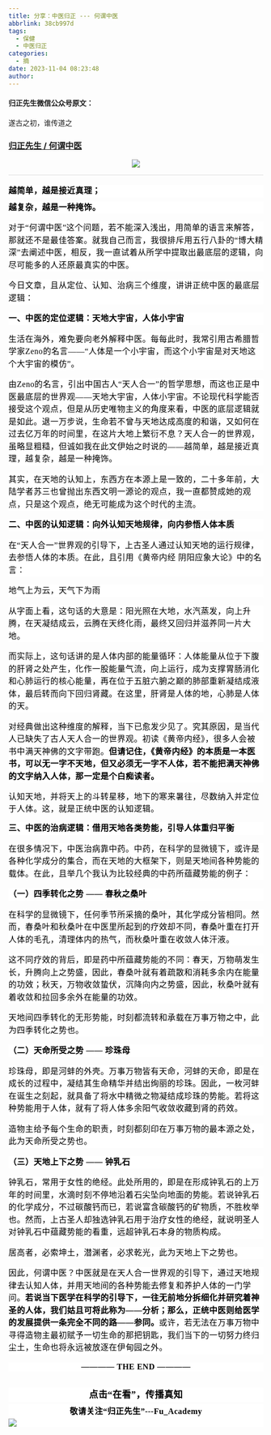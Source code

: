 ```yaml
---
title: 分享：中医归正 --- 何谓中医
abbrlink: 38cb997d
tags:
  - 保健
  - 中医归正
categories:
  - 摘
date: 2023-11-04 08:23:48
author:
---
```


#### 归正先生微信公众号原文：

遂古之初，谁传道之

<!-- more -->

###  [归正先生 / 何谓中医](https://mp.weixin.qq.com/s/FHRfTyjNT0Df2xJtRa-lww "跳转至原文")



<div class="rich_media_content ">
                    <p style="text-align: center;"><img class="rich_pages wxw-img" data-galleryid="" data-ratio="1.1142061281337048" data-s="300,640" src="https://mmbiz.qpic.cn/sz_mmbiz_jpg/zjaJCl7DLpUaQc02KQicX18lcdl86Wef8FowbHUTuuRcVrSlsTEVOnhCjN3mWibCPibIbHrAearnGzkPVDwBvfkEQ/640?wx_fmt=jpeg" data-type="jpeg" data-w="718" style="height: auto !important;"></p><hr style="outline: 0px;font-family: system-ui, -apple-system, BlinkMacSystemFont, &quot;Helvetica Neue&quot;, &quot;PingFang SC&quot;, &quot;Hiragino Sans GB&quot;, &quot;Microsoft YaHei UI&quot;, &quot;Microsoft YaHei&quot;, Arial, sans-serif;letter-spacing: 0.544px;text-wrap: wrap;background-color: rgb(255, 255, 255);border-style: solid;border-right-width: 0px;border-bottom-width: 0px;border-left-width: 0px;border-color: rgba(0, 0, 0, 0.1);transform-origin: 0px 0px;transform: scale(1, 0.5);visibility: visible;"  /><section style="margin-top: 16px;outline: 0px;font-family: system-ui, -apple-system, BlinkMacSystemFont, &quot;Helvetica Neue&quot;, &quot;PingFang SC&quot;, &quot;Hiragino Sans GB&quot;, &quot;Microsoft YaHei UI&quot;, &quot;Microsoft YaHei&quot;, Arial, sans-serif;letter-spacing: 0.544px;text-wrap: wrap;background-color: rgb(255, 255, 255);line-height: 1.75em;margin-bottom: 8px;"><strong><span style="color: rgb(0, 0, 0);font-family: 仿宋;font-size: 16px;letter-spacing: 0.544px;text-align: left;text-wrap: wrap;background-color: rgb(255, 255, 255);">越简单，越是接近真理；</span></strong></section><section style="outline: 0px;font-family: system-ui, -apple-system, BlinkMacSystemFont, &quot;Helvetica Neue&quot;, &quot;PingFang SC&quot;, &quot;Hiragino Sans GB&quot;, &quot;Microsoft YaHei UI&quot;, &quot;Microsoft YaHei&quot;, Arial, sans-serif;letter-spacing: 0.544px;text-wrap: wrap;background-color: rgb(255, 255, 255);line-height: 1.75em;margin-top: 8px;"><strong style="letter-spacing: 0.544px;caret-color: var(--weui-BRAND);"><span style="color: rgb(0, 0, 0);font-family: 仿宋;font-size: 16px;letter-spacing: 0.544px;text-align: left;">越复杂，越是一种掩饰。</span></strong></section><p style="margin-top: 16px;outline: 0px;font-family: system-ui, -apple-system, BlinkMacSystemFont, &quot;Helvetica Neue&quot;, &quot;PingFang SC&quot;, &quot;Hiragino Sans GB&quot;, &quot;Microsoft YaHei UI&quot;, &quot;Microsoft YaHei&quot;, Arial, sans-serif;letter-spacing: 0.544px;text-wrap: wrap;background-color: rgb(255, 255, 255);line-height: 1.75em;"><span style="color: rgb(0, 0, 0);font-family: 仿宋;font-size: 16px;letter-spacing: 0.544px;text-align: left;text-wrap: wrap;background-color: rgb(255, 255, 255);">对于“何谓中医”这个问题，若不能深入浅出，用简单的语言来解答，那就还不是最佳答案。就我自己而言，我很排斥用五行八卦的“博大精深”去阐述中医，相反，我一直试着从所学中提取出最底层的逻辑，向尽可能多的人还原最真实的中医。</span></p><p style="margin-top: 16px;outline: 0px;font-family: system-ui, -apple-system, BlinkMacSystemFont, &quot;Helvetica Neue&quot;, &quot;PingFang SC&quot;, &quot;Hiragino Sans GB&quot;, &quot;Microsoft YaHei UI&quot;, &quot;Microsoft YaHei&quot;, Arial, sans-serif;letter-spacing: 0.544px;text-wrap: wrap;background-color: rgb(255, 255, 255);line-height: 1.75em;"><span style="color: rgb(0, 0, 0);font-family: 仿宋;font-size: 16px;letter-spacing: 0.544px;text-align: left;text-wrap: wrap;background-color: rgb(255, 255, 255);">今日文章，且从定位、认知、治病三个维度，讲讲正统中医的最底层逻辑：<br  /></span></p><p style="margin-top: 16px;outline: 0px;font-family: system-ui, -apple-system, BlinkMacSystemFont, &quot;Helvetica Neue&quot;, &quot;PingFang SC&quot;, &quot;Hiragino Sans GB&quot;, &quot;Microsoft YaHei UI&quot;, &quot;Microsoft YaHei&quot;, Arial, sans-serif;letter-spacing: 0.544px;text-wrap: wrap;background-color: rgb(255, 255, 255);line-height: 1.75em;"><strong><span style="color: rgb(0, 0, 0);font-family: 仿宋;font-size: 16px;letter-spacing: 0.544px;text-align: left;text-wrap: wrap;background-color: rgb(255, 255, 255);">一、中医的定位逻辑：天地大宇宙，人体小宇宙</span></strong><span style="color: rgb(0, 0, 0);font-family: 仿宋;font-size: 16px;letter-spacing: 0.544px;text-align: left;text-wrap: wrap;background-color: rgb(255, 255, 255);"></span></p><p style="margin-top: 16px;outline: 0px;font-family: system-ui, -apple-system, BlinkMacSystemFont, &quot;Helvetica Neue&quot;, &quot;PingFang SC&quot;, &quot;Hiragino Sans GB&quot;, &quot;Microsoft YaHei UI&quot;, &quot;Microsoft YaHei&quot;, Arial, sans-serif;letter-spacing: 0.544px;text-wrap: wrap;background-color: rgb(255, 255, 255);line-height: 1.75em;"><span style="color: rgb(0, 0, 0);font-family: 仿宋;font-size: 16px;letter-spacing: 0.544px;text-align: left;text-wrap: wrap;background-color: rgb(255, 255, 255);">生活在海外，难免要向老外解释中医。每每此时，我常引用古希腊哲学家Zeno的名言——“人体是一个小宇宙，而这个小宇宙是对天地这个大宇宙的模仿”。</span></p><p style="margin-top: 16px;outline: 0px;font-family: system-ui, -apple-system, BlinkMacSystemFont, &quot;Helvetica Neue&quot;, &quot;PingFang SC&quot;, &quot;Hiragino Sans GB&quot;, &quot;Microsoft YaHei UI&quot;, &quot;Microsoft YaHei&quot;, Arial, sans-serif;letter-spacing: 0.544px;text-wrap: wrap;background-color: rgb(255, 255, 255);line-height: 1.75em;"><span style="color: rgb(0, 0, 0);font-family: 仿宋;font-size: 16px;letter-spacing: 0.544px;text-align: left;text-wrap: wrap;background-color: rgb(255, 255, 255);">由Zeno的名言，引出</span><span style="letter-spacing: 0.544px;color: rgb(0, 0, 0);font-family: 仿宋;font-size: 16px;text-align: left;">中国古人“天人合一”的哲学思想，而这也正是中医最底层的世界观</span><span style="letter-spacing: 0.544px;color: rgb(0, 0, 0);font-family: 仿宋;font-size: 16px;text-align: left;">——</span><span style="letter-spacing: 0.544px;color: rgb(0, 0, 0);font-family: 仿宋;font-size: 16px;text-align: left;">天地大宇宙，人体小宇宙。<span style="color: rgb(0, 0, 0);font-family: 仿宋;font-size: 16px;letter-spacing: 0.544px;text-align: left;text-wrap: wrap;background-color: rgb(255, 255, 255);">不论现代科学能否接受这个观点，但是从历史唯物主义的角度来看，中医的底层逻辑就是如此。</span><span style="color: rgb(0, 0, 0);font-family: 仿宋;font-size: 16px;letter-spacing: 0.544px;text-align: left;text-wrap: wrap;background-color: rgb(255, 255, 255);">退一万步说，生命若不曾与天地达成高度的和谐，又如何在过去亿万年的时间里，在这片大地上繁衍不息？天人合一的世界观，虽略显粗糙，但诚如我在此文伊始之时说的——<span style="color: rgb(0, 0, 0);font-family: 仿宋;font-size: 16px;letter-spacing: 0.544px;text-align: left;text-wrap: wrap;background-color: rgb(255, 255, 255);">越简单，越是接近真理<span style="color: rgb(0, 0, 0);font-family: 仿宋;font-size: 16px;letter-spacing: 0.544px;text-align: left;text-wrap: wrap;background-color: rgb(255, 255, 255);">，越复杂，越是一种掩饰。</span></span></span><span style="color: rgb(0, 0, 0);font-family: 仿宋;font-size: 16px;letter-spacing: 0.544px;text-align: left;text-wrap: wrap;background-color: rgb(255, 255, 255);"></span></span></p><p style="margin-top: 16px;outline: 0px;font-family: system-ui, -apple-system, BlinkMacSystemFont, &quot;Helvetica Neue&quot;, &quot;PingFang SC&quot;, &quot;Hiragino Sans GB&quot;, &quot;Microsoft YaHei UI&quot;, &quot;Microsoft YaHei&quot;, Arial, sans-serif;letter-spacing: 0.544px;text-wrap: wrap;background-color: rgb(255, 255, 255);line-height: 1.75em;"><span style="letter-spacing: 0.544px;color: rgb(0, 0, 0);font-family: 仿宋;font-size: 16px;text-align: left;">其实，在天地的认知上，东西方在本源上是一致的，二十</span><span style="letter-spacing: 0.544px;color: rgb(0, 0, 0);font-family: 仿宋;font-size: 16px;text-align: left;">多年前，大陆学者苏三也曾抛出东西文明一源论的观点，我一直都赞成她的观点，只是这个观点，绝无可能成为这个时代的主流。</span></p><p style="margin-top: 16px;outline: 0px;font-family: system-ui, -apple-system, BlinkMacSystemFont, &quot;Helvetica Neue&quot;, &quot;PingFang SC&quot;, &quot;Hiragino Sans GB&quot;, &quot;Microsoft YaHei UI&quot;, &quot;Microsoft YaHei&quot;, Arial, sans-serif;letter-spacing: 0.544px;text-wrap: wrap;background-color: rgb(255, 255, 255);line-height: 1.75em;"><strong><span style="color: rgb(0, 0, 0);font-family: 仿宋;font-size: 16px;letter-spacing: 0.544px;text-align: left;text-wrap: wrap;background-color: rgb(255, 255, 255);">二、中医的认知逻辑：向外认知天地规律，向内参悟人体本质</span></strong></p><p style="margin-top: 16px;outline: 0px;font-family: system-ui, -apple-system, BlinkMacSystemFont, &quot;Helvetica Neue&quot;, &quot;PingFang SC&quot;, &quot;Hiragino Sans GB&quot;, &quot;Microsoft YaHei UI&quot;, &quot;Microsoft YaHei&quot;, Arial, sans-serif;letter-spacing: 0.544px;text-wrap: wrap;background-color: rgb(255, 255, 255);line-height: 1.75em;"><span style="color: rgb(0, 0, 0);font-family: 仿宋;font-size: 16px;letter-spacing: 0.544px;text-align: left;text-wrap: wrap;background-color: rgb(255, 255, 255);">在“天人合一”世界</span><span style="color: rgb(0, 0, 0);font-family: 仿宋;font-size: 16px;letter-spacing: 0.544px;text-align: left;text-wrap: wrap;background-color: rgb(255, 255, 255);">观的引导下，上古圣人通过认知天地的运行规律，去参悟人体的本质。在此，且引用</span><span style="color: rgb(0, 0, 0);font-family: 仿宋;font-size: 16px;letter-spacing: 0.544px;text-align: left;">《</span><span style="color: rgb(0, 0, 0);font-family: 仿宋;font-size: 16px;letter-spacing: 0.544px;text-align: left;">黄帝内经&nbsp;</span><span style="color: rgb(0, 0, 0);font-family: 仿宋;font-size: 16px;letter-spacing: 0.544px;text-align: left;">阴阳应象大论</span><span style="color: rgb(0, 0, 0);font-family: 仿宋;font-size: 16px;letter-spacing: 0.544px;text-align: left;">》中的名言：</span></p><p style="margin-top: 16px;outline: 0px;font-family: system-ui, -apple-system, BlinkMacSystemFont, &quot;Helvetica Neue&quot;, &quot;PingFang SC&quot;, &quot;Hiragino Sans GB&quot;, &quot;Microsoft YaHei UI&quot;, &quot;Microsoft YaHei&quot;, Arial, sans-serif;letter-spacing: 0.544px;text-wrap: wrap;background-color: rgb(255, 255, 255);line-height: 1.75em;"><span style="color: rgb(0, 0, 0);font-family: 仿宋;font-size: 16px;letter-spacing: 0.544px;text-align: left;">地气上为云，天气下为雨</span></p><p style="margin-top: 16px;outline: 0px;font-family: system-ui, -apple-system, BlinkMacSystemFont, &quot;Helvetica Neue&quot;, &quot;PingFang SC&quot;, &quot;Hiragino Sans GB&quot;, &quot;Microsoft YaHei UI&quot;, &quot;Microsoft YaHei&quot;, Arial, sans-serif;letter-spacing: 0.544px;text-wrap: wrap;background-color: rgb(255, 255, 255);line-height: 1.75em;"><span style="color: rgb(0, 0, 0);font-family: 仿宋;font-size: 16px;letter-spacing: 0.544px;text-align: left;">从字面上看，这句话的大意是：阳光照在大地，水汽蒸发，向上升腾，在天凝结成云，云腾在天终化雨，最终又回归并滋养同一片大地。</span></p><p style="margin-top: 16px;outline: 0px;background-color: rgb(255, 255, 255);line-height: 1.75em;"><span style="font-family: 仿宋;letter-spacing: 0.544px;text-wrap: wrap;color: rgb(0, 0, 0);font-size: 16px;text-align: left;"></span><span style="font-family: 仿宋;letter-spacing: 0.544px;text-wrap: wrap;color: rgb(0, 0, 0);font-size: 16px;text-align: left;">而实际上，这句话讲的是人体内部的能量循环：人体能量从位于下腹的肝肾之处产生，化作一股能量气流，向上运行，成为支撑胃肠消化和心肺运行的核心能量，再在位于五脏六腑之巅的肺部重新凝结成液体，最后转而向下回归肾藏。</span><span style="font-family: 仿宋;letter-spacing: 0.544px;text-wrap: wrap;color: rgb(0, 0, 0);font-size: 16px;text-align: left;">在这里，肝肾是人体的地，心肺是人体的天。</span></p><p style="margin-top: 16px;outline: 0px;background-color: rgb(255, 255, 255);line-height: 1.75em;"><span style="font-family: 仿宋;letter-spacing: 0.544px;text-wrap: wrap;color: rgb(0, 0, 0);font-size: 16px;text-align: left;"></span><span style="font-family: 仿宋;letter-spacing: 0.544px;text-wrap: wrap;color: rgb(0, 0, 0);font-size: 16px;text-align: left;">对经典做出这种维度的解释，当下已愈发少见了。究其原因，是当代人已缺失了古人天人合一的世界观。初</span><span style="color: rgb(0, 0, 0);font-family: 仿宋;font-size: 16px;letter-spacing: 0.544px;text-align: left;">读</span><span style="color: rgb(0, 0, 0);font-family: 仿宋;font-size: 16px;letter-spacing: 0.544px;text-align: left;">《</span><span style="color: rgb(0, 0, 0);font-family: 仿宋;font-size: 16px;letter-spacing: 0.544px;text-align: left;">黄帝内经</span><span style="color: rgb(0, 0, 0);font-family: 仿宋;font-size: 16px;letter-spacing: 0.544px;text-align: left;">》</span><span style="color: rgb(0, 0, 0);font-family: 仿宋;font-size: 16px;letter-spacing: 0.544px;text-align: left;">，很多人会被书中满天神佛的文字带跑。</span><strong><span style="color: rgb(0, 0, 0);font-family: 仿宋;font-size: 16px;letter-spacing: 0.544px;text-align: left;">但请记住，</span><span style="color: rgb(0, 0, 0);font-family: 仿宋;font-size: 16px;letter-spacing: 0.544px;text-align: left;">《</span><span style="color: rgb(0, 0, 0);font-family: 仿宋;font-size: 16px;letter-spacing: 0.544px;text-align: left;">黄帝内经</span><span style="color: rgb(0, 0, 0);font-family: 仿宋;font-size: 16px;letter-spacing: 0.544px;text-align: left;">》</span><span style="color: rgb(0, 0, 0);font-family: 仿宋;font-size: 16px;letter-spacing: 0.544px;text-align: left;">的本质是一本医书，可以无一字不天地，但又必须无一字不人体，若不能把满天神佛的文字纳入人体，那一定是个白痴读者。</span></strong><span style="color: rgb(0, 0, 0);font-family: 仿宋;font-size: 16px;letter-spacing: 0.544px;text-align: left;"></span></p><p><span style="color:#000000;font-family:仿宋;"><span style="font-size: 16px;letter-spacing: 0.544px;">认知天地，并将天上的斗转星移，地下的寒来暑往，尽数纳入并定位于人体。这，就是正统中医的认知逻辑。</span></span></p><p style="margin-top: 16px;outline: 0px;font-family: system-ui, -apple-system, BlinkMacSystemFont, &quot;Helvetica Neue&quot;, &quot;PingFang SC&quot;, &quot;Hiragino Sans GB&quot;, &quot;Microsoft YaHei UI&quot;, &quot;Microsoft YaHei&quot;, Arial, sans-serif;letter-spacing: 0.544px;text-wrap: wrap;background-color: rgb(255, 255, 255);line-height: 1.75em;"><span style="color: rgb(0, 0, 0);font-family: 仿宋;font-size: 16px;letter-spacing: 0.544px;text-align: left;text-wrap: wrap;background-color: rgb(255, 255, 255);"><strong>三、中医的治病逻辑：借用天地各类势能，引导人体重归平衡</strong></span></p><p style="margin-top: 16px;outline: 0px;font-family: system-ui, -apple-system, BlinkMacSystemFont, &quot;Helvetica Neue&quot;, &quot;PingFang SC&quot;, &quot;Hiragino Sans GB&quot;, &quot;Microsoft YaHei UI&quot;, &quot;Microsoft YaHei&quot;, Arial, sans-serif;letter-spacing: 0.544px;text-wrap: wrap;background-color: rgb(255, 255, 255);line-height: 1.75em;"><span style="color: rgb(0, 0, 0);font-family: 仿宋;font-size: 16px;letter-spacing: 0.544px;text-align: left;text-wrap: wrap;background-color: rgb(255, 255, 255);">在很多情况下，中医治病靠中药。中药，在科学的显微镜下，或许是各种化学成分的集合，而在天地的大框架下，则是天地间各种势能的载体。在此，且举几个我认为比较经典的中药所蕴藏势能的例子：</span></p><p style="margin-top: 16px;outline: 0px;font-family: system-ui, -apple-system, BlinkMacSystemFont, &quot;Helvetica Neue&quot;, &quot;PingFang SC&quot;, &quot;Hiragino Sans GB&quot;, &quot;Microsoft YaHei UI&quot;, &quot;Microsoft YaHei&quot;, Arial, sans-serif;letter-spacing: 0.544px;text-wrap: wrap;background-color: rgb(255, 255, 255);line-height: 1.75em;"><strong><span style="color: rgb(0, 0, 0);font-family: 仿宋;font-size: 16px;letter-spacing: 0.544px;text-align: left;text-wrap: wrap;background-color: rgb(255, 255, 255);">（一）四季转化之势 —— 春秋之桑叶</span></strong><span style="color: rgb(0, 0, 0);font-family: 仿宋;font-size: 16px;letter-spacing: 0.544px;text-align: left;text-wrap: wrap;background-color: rgb(255, 255, 255);"></span></p><p style="margin-top: 16px;outline: 0px;font-family: system-ui, -apple-system, BlinkMacSystemFont, &quot;Helvetica Neue&quot;, &quot;PingFang SC&quot;, &quot;Hiragino Sans GB&quot;, &quot;Microsoft YaHei UI&quot;, &quot;Microsoft YaHei&quot;, Arial, sans-serif;letter-spacing: 0.544px;text-wrap: wrap;background-color: rgb(255, 255, 255);line-height: 1.75em;"><span style="color: rgb(0, 0, 0);font-family: 仿宋;font-size: 16px;letter-spacing: 0.544px;text-align: left;">在科学的显微镜下，任何季节所采摘的桑叶，其化学成分皆相同。</span><span style="color: rgb(0, 0, 0);font-family: 仿宋;font-size: 16px;letter-spacing: 0.544px;text-align: left;">然而，春桑叶和秋桑叶在中医里所起到的疗效却不同，春桑叶重在打开人体的毛孔，清理体内的热气，而秋桑叶重在收敛人体汗液。</span></p><p style="margin-top: 16px;outline: 0px;font-family: system-ui, -apple-system, BlinkMacSystemFont, &quot;Helvetica Neue&quot;, &quot;PingFang SC&quot;, &quot;Hiragino Sans GB&quot;, &quot;Microsoft YaHei UI&quot;, &quot;Microsoft YaHei&quot;, Arial, sans-serif;letter-spacing: 0.544px;text-wrap: wrap;background-color: rgb(255, 255, 255);line-height: 1.75em;"><span style="color: rgb(0, 0, 0);font-family: 仿宋;font-size: 16px;letter-spacing: 0.544px;text-align: left;">这</span><span style="color: rgb(0, 0, 0);font-family: 仿宋;font-size: 16px;letter-spacing: 0.544px;text-align: left;">不同疗效的背后，即是药中所蕴藏势能的不同：</span><span style="color: rgb(0, 0, 0);font-family: 仿宋;font-size: 16px;letter-spacing: 0.544px;text-align: left;">春天，万物萌发生长，升腾向上之势盛，因此，春桑叶就有着疏散和消耗多余内在能量的功效；</span><span style="color: rgb(0, 0, 0);font-family: 仿宋;font-size: 16px;letter-spacing: 0.544px;text-align: left;">秋天，万物收敛蛰伏，沉降向内之势盛，因此，秋桑叶就有着收敛和拉回多余外在能量的功效。</span><span style="color: rgb(0, 0, 0);font-family: 仿宋;font-size: 16px;letter-spacing: 0.544px;text-align: left;"></span></p><p style="margin-top: 16px;outline: 0px;font-family: system-ui, -apple-system, BlinkMacSystemFont, &quot;Helvetica Neue&quot;, &quot;PingFang SC&quot;, &quot;Hiragino Sans GB&quot;, &quot;Microsoft YaHei UI&quot;, &quot;Microsoft YaHei&quot;, Arial, sans-serif;letter-spacing: 0.544px;text-wrap: wrap;background-color: rgb(255, 255, 255);line-height: 1.75em;"><span style="color: rgb(0, 0, 0);font-family: 仿宋;font-size: 16px;letter-spacing: 0.544px;text-align: left;">天地间四季转化的无形势能，时刻都流转和承载在万事万物之中，此为四季转化之势也。<br  /></span></p><p style="margin-top: 16px;outline: 0px;font-family: system-ui, -apple-system, BlinkMacSystemFont, &quot;Helvetica Neue&quot;, &quot;PingFang SC&quot;, &quot;Hiragino Sans GB&quot;, &quot;Microsoft YaHei UI&quot;, &quot;Microsoft YaHei&quot;, Arial, sans-serif;letter-spacing: 0.544px;text-wrap: wrap;background-color: rgb(255, 255, 255);line-height: 1.75em;"><strong><span style="color: rgb(0, 0, 0);font-family: 仿宋;font-size: 16px;letter-spacing: 0.544px;text-align: left;text-wrap: wrap;background-color: rgb(255, 255, 255);">（二）天命所受之势 —— 珍珠母</span></strong><span style="color: rgb(0, 0, 0);font-family: 仿宋;font-size: 16px;letter-spacing: 0.544px;text-align: left;text-wrap: wrap;background-color: rgb(255, 255, 255);"></span></p><p style="margin-top: 16px;outline: 0px;font-family: system-ui, -apple-system, BlinkMacSystemFont, &quot;Helvetica Neue&quot;, &quot;PingFang SC&quot;, &quot;Hiragino Sans GB&quot;, &quot;Microsoft YaHei UI&quot;, &quot;Microsoft YaHei&quot;, Arial, sans-serif;letter-spacing: 0.544px;text-wrap: wrap;background-color: rgb(255, 255, 255);line-height: 1.75em;"><span style="color: rgb(0, 0, 0);font-family: 仿宋;font-size: 16px;letter-spacing: 0.544px;text-align: left;text-wrap: wrap;background-color: rgb(255, 255, 255);">珍珠母，即是河蚌的外壳。万事万物皆有天命，河蚌的天命，即是在成长的过程中，凝结其生命精华并结出绚丽的珍珠。因此，一枚河蚌在诞生之刻起，就具备了将水中精微之物凝结成珍珠的势能。若将这种势能用于人体，就有了将人体多余阳气收敛收藏到肾的药效。</span></p><p style="margin-top: 16px;outline: 0px;font-family: system-ui, -apple-system, BlinkMacSystemFont, &quot;Helvetica Neue&quot;, &quot;PingFang SC&quot;, &quot;Hiragino Sans GB&quot;, &quot;Microsoft YaHei UI&quot;, &quot;Microsoft YaHei&quot;, Arial, sans-serif;letter-spacing: 0.544px;text-wrap: wrap;background-color: rgb(255, 255, 255);line-height: 1.75em;"><span style="color: rgb(0, 0, 0);font-family: 仿宋;font-size: 16px;letter-spacing: 0.544px;text-align: left;text-wrap: wrap;background-color: rgb(255, 255, 255);">造物主给予每个生命的职责，时刻都刻印在万事万物的最本源之处，此为天命所受之势也。</span></p><p style="margin-top: 16px;outline: 0px;font-family: system-ui, -apple-system, BlinkMacSystemFont, &quot;Helvetica Neue&quot;, &quot;PingFang SC&quot;, &quot;Hiragino Sans GB&quot;, &quot;Microsoft YaHei UI&quot;, &quot;Microsoft YaHei&quot;, Arial, sans-serif;letter-spacing: 0.544px;text-wrap: wrap;background-color: rgb(255, 255, 255);line-height: 1.75em;"><strong><span style="color: rgb(0, 0, 0);font-family: 仿宋;font-size: 16px;letter-spacing: 0.544px;text-align: left;text-wrap: wrap;background-color: rgb(255, 255, 255);">（三）天地上下之势 —— 钟乳石</span></strong><span style="color: rgb(0, 0, 0);font-family: 仿宋;font-size: 16px;letter-spacing: 0.544px;text-align: left;text-wrap: wrap;background-color: rgb(255, 255, 255);"></span></p><p style="margin-top: 16px;outline: 0px;font-family: system-ui, -apple-system, BlinkMacSystemFont, &quot;Helvetica Neue&quot;, &quot;PingFang SC&quot;, &quot;Hiragino Sans GB&quot;, &quot;Microsoft YaHei UI&quot;, &quot;Microsoft YaHei&quot;, Arial, sans-serif;letter-spacing: 0.544px;text-wrap: wrap;background-color: rgb(255, 255, 255);line-height: 1.75em;"><span style="color: rgb(0, 0, 0);font-family: 仿宋;font-size: 16px;letter-spacing: 0.544px;text-align: left;text-wrap: wrap;background-color: rgb(255, 255, 255);">钟乳石，常用于女性的绝经。此处所用的，即是在形成钟乳石的上万年的时间里，水滴时刻不停地沿着石尖坠向地面的势能。若说钟乳石的化学成分，不过碳酸钙而已，若说富含碳酸钙的矿物质，不胜枚举也。然而，上古圣人却独选钟乳石用于治疗女性的绝经，就说明圣人对钟乳石中蕴藏势能的看重，远超钟乳石本身的物质构成。</span></p><p style="margin-top: 16px;outline: 0px;font-family: system-ui, -apple-system, BlinkMacSystemFont, &quot;Helvetica Neue&quot;, &quot;PingFang SC&quot;, &quot;Hiragino Sans GB&quot;, &quot;Microsoft YaHei UI&quot;, &quot;Microsoft YaHei&quot;, Arial, sans-serif;letter-spacing: 0.544px;text-wrap: wrap;background-color: rgb(255, 255, 255);line-height: 1.75em;"><span style="color: rgb(0, 0, 0);font-family: 仿宋;font-size: 16px;letter-spacing: 0.544px;text-align: left;">居高者，必索坤土，潜渊者，必求乾光，此为</span><span style="color: rgb(0, 0, 0);font-family: 仿宋;font-size: 16px;letter-spacing: 0.544px;text-align: left;">天地</span><span style="color: rgb(0, 0, 0);font-family: 仿宋;font-size: 16px;letter-spacing: 0.544px;text-align: left;">上下之势也</span><span style="color: rgb(0, 0, 0);font-family: 仿宋;font-size: 16px;letter-spacing: 0.544px;text-align: left;">。</span></p><p style="margin-top: 16px;outline: 0px;font-family: system-ui, -apple-system, BlinkMacSystemFont, &quot;Helvetica Neue&quot;, &quot;PingFang SC&quot;, &quot;Hiragino Sans GB&quot;, &quot;Microsoft YaHei UI&quot;, &quot;Microsoft YaHei&quot;, Arial, sans-serif;letter-spacing: 0.544px;text-wrap: wrap;background-color: rgb(255, 255, 255);line-height: 1.75em;"><span style="color: rgb(0, 0, 0);font-family: 仿宋;font-size: 16px;letter-spacing: 0.544px;text-align: left;">因此，何谓中医？中医就是在天人合一世界观的引导下，通过天地规律去认知人体，并用天地间的各种势能去修复和养护人体的一门学问。</span><strong><span style="color: rgb(0, 0, 0);font-family: 仿宋;font-size: 16px;letter-spacing: 0.544px;text-align: left;">若说当下医学在科学的引导下，一往无前地分拆细化并研究着神圣的人体，我们姑且可将此称为——分析；那么，</span><span style="color: rgb(0, 0, 0);font-family: 仿宋;font-size: 16px;letter-spacing: 0.544px;text-align: left;">正统中医则</span><span style="color: rgb(0, 0, 0);font-family: 仿宋;font-size: 16px;letter-spacing: 0.544px;text-align: left;">给</span><span style="color: rgb(0, 0, 0);font-family: 仿宋;font-size: 16px;letter-spacing: 0.544px;text-align: left;">医</span><span style="color: rgb(0, 0, 0);font-family: 仿宋;font-size: 16px;letter-spacing: 0.544px;text-align: left;">学的发展提供一条完全不同的路——</span><span style="color: rgb(0, 0, 0);font-family: 仿宋;font-size: 16px;letter-spacing: 0.544px;text-align: left;">参</span><span style="color: rgb(0, 0, 0);font-family: 仿宋;font-size: 16px;letter-spacing: 0.544px;text-align: left;">同。</span></strong><span style="color: rgb(0, 0, 0);font-family: 仿宋;font-size: 16px;letter-spacing: 0.544px;text-align: left;">或许，</span><span style="color: rgb(0, 0, 0);font-family: 仿宋;font-size: 16px;letter-spacing: 0.544px;text-align: left;">若</span><span style="color: rgb(0, 0, 0);font-family: 仿宋;font-size: 16px;letter-spacing: 0.544px;text-align: left;">无法在万</span><span style="color: rgb(0, 0, 0);font-family: 仿宋;font-size: 16px;letter-spacing: 0.544px;text-align: left;">事万物中</span><span style="color: rgb(0, 0, 0);font-family: 仿宋;font-size: 16px;letter-spacing: 0.544px;text-align: left;">寻得</span><span style="color: rgb(0, 0, 0);font-family: 仿宋;font-size: 16px;letter-spacing: 0.544px;text-align: left;">造</span><span style="color: rgb(0, 0, 0);font-family: 仿宋;font-size: 16px;letter-spacing: 0.544px;text-align: left;">物主</span><span style="color: rgb(0, 0, 0);font-family: 仿宋;font-size: 16px;letter-spacing: 0.544px;text-align: left;">最初赋</span><span style="color: rgb(0, 0, 0);font-family: 仿宋;font-size: 16px;letter-spacing: 0.544px;text-align: left;">予一切</span><span style="color: rgb(0, 0, 0);font-family: 仿宋;font-size: 16px;letter-spacing: 0.544px;text-align: left;">生</span><span style="color: rgb(0, 0, 0);font-family: 仿宋;font-size: 16px;letter-spacing: 0.544px;text-align: left;">命的那把</span><span style="color: rgb(0, 0, 0);font-family: 仿宋;font-size: 16px;letter-spacing: 0.544px;text-align: left;">钥匙，我们当下的一切努力终归尘土，</span><span style="color: rgb(0, 0, 0);font-family: 仿宋;font-size: 16px;letter-spacing: 0.544px;text-align: left;">生命也将</span><span style="color: rgb(0, 0, 0);font-family: 仿宋;font-size: 16px;letter-spacing: 0.544px;text-align: left;">永远</span><span style="color: rgb(0, 0, 0);font-family: 仿宋;font-size: 16px;letter-spacing: 0.544px;text-align: left;">被放逐在</span><span style="color: rgb(0, 0, 0);font-family: 仿宋;font-size: 16px;letter-spacing: 0.544px;text-align: left;">伊甸园之外。</span><span style="color: rgb(0, 0, 0);font-family: 仿宋;font-size: 16px;letter-spacing: 0.544px;text-align: left;"></span><span style="color: rgb(0, 0, 0);font-family: 仿宋;font-size: 16px;letter-spacing: 0.544px;text-align: left;"></span></p><section style="margin-top: 16px;margin-bottom: 32px;outline: 0px;font-family: system-ui, -apple-system, BlinkMacSystemFont, &quot;Helvetica Neue&quot;, &quot;PingFang SC&quot;, &quot;Hiragino Sans GB&quot;, &quot;Microsoft YaHei UI&quot;, &quot;Microsoft YaHei&quot;, Arial, sans-serif;letter-spacing: 0.544px;text-wrap: wrap;color: rgb(34, 34, 34);background-color: rgb(255, 255, 255);text-align: center;"><strong style="outline: 0px;"><span style="outline: 0px;color: rgb(0, 0, 0);font-family: 仿宋;font-size: 16px;">———— THE&nbsp;END ————</span></strong></section>
					<section style="margin-top: 20px;margin-bottom: 5px;outline: 0px;max-width: 100%;font-family: -apple-system, BlinkMacSystemFont, &quot;Helvetica Neue&quot;, &quot;PingFang SC&quot;, &quot;Hiragino Sans GB&quot;, &quot;Microsoft YaHei UI&quot;, &quot;Microsoft YaHei&quot;, Arial, sans-serif;letter-spacing: 0.544px;white-space: normal;font-size: 16px;min-height: 1em;color: rgb(62, 62, 62);text-align: center;line-height: 1.75em;background-color: rgb(255, 255, 255);box-sizing: border-box !important;overflow-wrap: break-word !important;"><strong style="outline: 0px;max-width: 100%;box-sizing: border-box !important;overflow-wrap: break-word !important;"><span style="outline: 0px;max-width: 100%;font-size: 18px;color: rgb(0, 0, 0);font-family: 仿宋;letter-spacing: 0.5px;box-sizing: border-box !important;overflow-wrap: break-word !important;">点击“在看”，传播真知</span></strong></section><section style="margin-top: 5px;margin-bottom: 5px;outline: 0px;max-width: 100%;font-family: -apple-system, BlinkMacSystemFont, &quot;Helvetica Neue&quot;, &quot;PingFang SC&quot;, &quot;Hiragino Sans GB&quot;, &quot;Microsoft YaHei UI&quot;, &quot;Microsoft YaHei&quot;, Arial, sans-serif;letter-spacing: 0.544px;white-space: normal;font-size: 16px;min-height: 1em;color: rgb(62, 62, 62);text-align: center;line-height: 1.75em;background-color: rgb(255, 255, 255);box-sizing: border-box !important;overflow-wrap: break-word !important;"><strong style="outline: 0px;max-width: 100%;box-sizing: border-box !important;overflow-wrap: break-word !important;"><span style="outline: 0px;max-width: 100%;font-size: 18px;color: rgb(0, 0, 0);font-family: 仿宋;letter-spacing: 0.5px;box-sizing: border-box !important;overflow-wrap: break-word !important;"><strong style="outline: 0px;max-width: 100%;color: rgb(62, 62, 62);font-size: 16px;box-sizing: border-box !important;overflow-wrap: break-word !important;"><span style="outline: 0px;max-width: 100%;color: rgb(0, 0, 0);box-sizing: border-box !important;overflow-wrap: break-word !important;">敬请关注“归正先生”---Fu_Academy</span></strong></span></strong><img style="clear: both; display: block; margin:auto;" src="https://mmbiz.qpic.cn/mmbiz_png/zjaJCl7DLpVKRC65ufmbGmuW2lHdBt8icKFOokwHAzd5D6xDM99b8ia0dpnR1FQzd8V0tIIcy5FARc5VjdZVhmUA/640?wx_fmt=png" /></section>
                </div>
